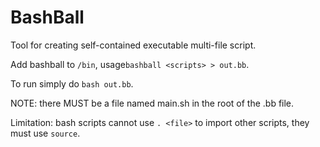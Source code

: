 # BashBall
Tool for creating self-contained executable multi-file script.

Add bashball to `/bin`, usage`bashball <scripts> > out.bb`.

To run simply do `bash out.bb`.

NOTE: there MUST be a file named main.sh in the root of the .bb file.

Limitation: bash scripts cannot use `. <file>` to import other scripts, they must use `source`.
